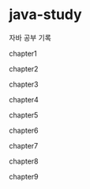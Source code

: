 # java-study

자바 공부 기록

chapter1

chapter2

chapter3

chapter4

chapter5

chapter6

chapter7

chapter8

chapter9

